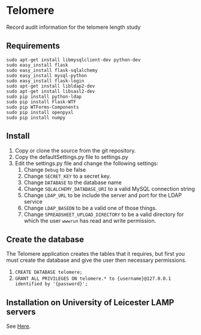 # Telomere

Record audit information for the telomere length study

## Requirements

    sudo apt-get install libmysqlclient-dev python-dev
    sudo easy_install flask
    sudo easy_install flask-sqlalchemy
    sudo easy_install mysql-python
    sudo easy_install flask-login
    sudo apt-get install libldap2-dev
    sudo apt-get install libsasl2-dev
    sudo pip install python-ldap
    sudo pip install Flask-WTF
    sudo pip WTForms-Components
    sudo pip install openpyxl
    sudo pip install numpy

## Install

1. Copy or clone the source from the git repository.
2. Copy the defaultSettings.py file to settings.py
3. Edit the settings.py file and change the following settings:
	1. Change `Debug` to be false
	2. Change `SECRET_KEY` to a secret key.
	3. Change `DATABASE` to the database name
	4. Change `SQLALCHEMY_DATABASE_URI` to a valid MySQL connection string
	5. Change `LDAP_URL` to be include the server and port for the LDAP service
	6. Change `LDAP_BASEDN` to be a valid one of those things.
    7. Change `SPREADSHEET_UPLOAD_DIRECTORY` to be a valid directory for which the user `wwwrun` has read and write permission.

## Create the database

The Telomere application creates the tables that it requires,
but first you must create the database and give the user then
necessary permissions.

1. `CREATE DATABASE telomere;`
2. `GRANT ALL PRIVILEGES ON telomere.* to {username}@127.0.0.1 identified by '{password}';`

## Installation on University of Leicester LAMP servers

See [Here](http://lcbru-trac.rcs.le.ac.uk/wiki/Telomere%20Length%20Recording%20Application%20HowTo%20Install).